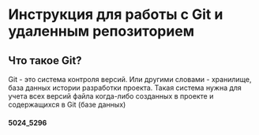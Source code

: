 # Инструкция для работы с Git и удаленным репозиторием 

## Что такое Git?

Git - это система контроля версий. Или другими словами - хранилище, база данных истории разработки проекта. Такая система нужна для учета всех версий файла когда-либо созданных в проекте и содержащихся в Git (базе данных)

#### 5024_5296
